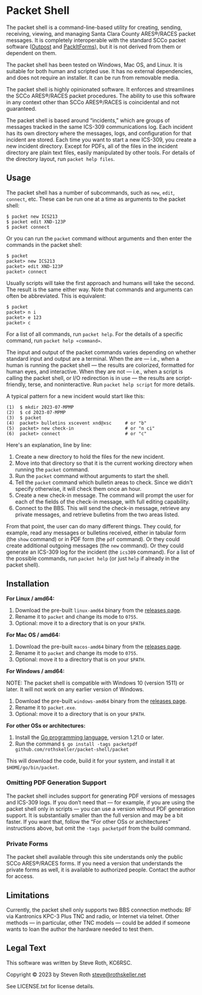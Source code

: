 # Packet Shell

The packet shell is a command-line-based utility for creating, sending,
receiving, viewing, and managing Santa Clara County ARES®/RACES packet messages.
It is completely interoperable with the standard SCCo packet software ([Outpost]
and [PackItForms]), but it is not derived from them or dependent on them.

[Outpost]: http://www.outpostpm.org/
[PackItForms]: https://www.scc-ares-races.org/data/packet/about-packitforms.html

The packet shell has been tested on Windows, Mac OS, and Linux.  It is suitable
for both human and scripted use.  It has no external dependencies, and does not
require an installer.  It can be run from removable media.

The packet shell is highly opinionated software.  It enforces and streamlines
the SCCo ARES®/RACES packet procedures.  The ability to use this software in any
context other than SCCo ARES®/RACES is coincidental and not guaranteed.

The packet shell is based around “incidents,” which are groups of messages
tracked in the same ICS-309 communications log.  Each incident has its own
directory where the messages, logs, and configuration for that incident are
stored.  Each time you want to start a new ICS-309, you create a new incident
directory.  Except for PDFs, all of the files in the incident directory are
plain text files, easily manipulated by other tools.  For details of the
directory layout, run `packet help files`.

## Usage

The packet shell has a number of subcommands, such as `new`, `edit`, `connect`,
etc.  These can be run one at a time as arguments to the packet shell:

    $ packet new ICS213
    $ packet edit XND-123P
    $ packet connect

Or you can run the `packet` command without arguments and then enter the
commands in the packet shell:

    $ packet
    packet> new ICS213
    packet> edit XND-123P
    packet> connect

Usually scripts will take the first approach and humans will take the second.
The result is the same either way.  Note that commands and arguments can often
be abbreviated.  This is equivalent:

    $ packet
    packet> n i
    packet> e 123
    packet> c

For a list of all commands, run `packet help`.  For the details of a specific
command, run `packet help «command»`.

The input and output of the packet commands varies depending on whether standard
input and output are a terminal.  When the are — i.e., when a human is running
the packet shell — the results are colorized, formatted for human eyes, and
interactive.  When they are not — i.e., when a script is calling the packet
shell, or I/O redirection is in use — the results are script-friendly, terse,
and noninteractive.  Run `packet help script` for more details.

A typical pattern for a new incident would start like this:

    (1)  $ mkdir 2023-07-MPMP
    (2)  $ cd 2023-07-MPMP
    (3)  $ packet
    (4)  packet> bulletins xscevent xnd@xsc     # or "b"
    (5)  packet> new check-in                   # or "n ci"
    (6)  packet> connect                        # or "c"

Here's an explanation, line by line:

1.  Create a new directory to hold the files for the new incident.
2.  Move into that directory so that it is the current working directory when
    running the `packet` command.
3.  Run the `packet` command without arguments to start the shell.
4.  Tell the `packet` command which bulletin areas to check.  Since we didn't
    specify otherwise, it will check them once an hour.
5.  Create a new check-in message.  The command will prompt the user for each of
    the fields of the check-in message, with full editing capability.
6.  Connect to the BBS.  This will send the check-in message, retrieve any
    private messages, and retrieve bulletins from the two areas listed.

From that point, the user can do many different things.  They could, for
example, read any messages or bulletins received, either in tabular form (the
`show` command) or in PDF form (the `pdf` command).  Or they could create
additional outgoing messages (the `new` command).  Or they could generate an
ICS-309 log for the incident (the `ics309` command).  For a list of the
possible commands, run `packet help` (or just `help` if already in the packet
shell).

## Installation

**For Linux / amd64:**

1. Download the pre-built `linux-amd64` binary from the [releases page](../../releases).
2. Rename it to `packet` and change its mode to `0755`.
3. Optional: move it to a directory that is on your `$PATH`.

**For Mac OS / amd64:**

1. Download the pre-built `macos-amd64` binary from the [releases page](../../releases).
2. Rename it to `packet` and change its mode to `0755`.
3. Optional: move it to a directory that is on your `$PATH`.

**For Windows / amd64:**

NOTE:  The packet shell is compatible with Windows 10 (version 1511) or later.
It will not work on any earlier version of Windows.

1. Download the pre-built `windows-amd64` binary from the [releases page](../../releases).
2. Rename it to `packet.exe`.
3. Optional: move it to a directory that is on your `$PATH`.

**For other OSs or architectures:**

1. Install the [Go programming language](https://go.dev/), version 1.21.0 or
   later.
2. Run the command 
   `$ go install -tags packetpdf github.com/rothskeller/packet-shell/packet`

This will download the code, build it for your system, and install it at
`$HOME/go/bin/packet`.

### Omitting PDF Generation Support

The packet shell includes support for generating PDF versions of messages and
ICS-309 logs.  If you don’t need that — for example, if you are using the packet
shell only in scripts — you can use a version without PDF generation support.
It is substantially smaller than the full version and may be a bit faster.  If
you want that, follow the “For other OSs or architectures” instructions above,
but omit the `-tags packetpdf` from the build command.

### Private Forms

The packet shell available through this site understands only the public SCCo
ARES®/RACES forms.  If you need a version that understands the private forms as
well, it is available to authorized people.  Contact the author for access.

## Limitations

Currently, the packet shell only supports two BBS connection methods: RF via
Kantronics KPC-3 Plus TNC and radio, or Internet via telnet.  Other methods —
in particular, other TNC models — could be added if someone wants to loan the
author the hardware needed to test them.

## Legal Text

This software was written by Steve Roth, KC6RSC.

Copyright © 2023 by Steven Roth <steve@rothskeller.net>

See LICENSE.txt for license details.
